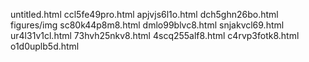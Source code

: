 untitled.html
ccl5fe49pro.html
apjvjs6l1o.html
dch5ghn26bo.html
figures/img
sc80k44p8m8.html
dmlo99blvc8.html
snjakvcl69.html
ur4l31v1cl.html
73hvh25nkv8.html
4scq255alf8.html
c4rvp3fotk8.html
o1d0uplb5d.html